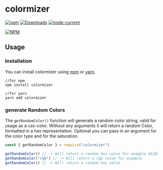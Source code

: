 # colormizer
[![npm](https://img.shields.io/npm/v/colormizer)](https://www.npmjs.com/package/colormizer)
[![Downloads](https://img.shields.io/npm/dm/colormizer)](https://www.npmjs.com/package/colormizer)
[![node-current](https://img.shields.io/node/v/colormizer)](https://www.npmjs.com/package/colormizer)

[![NPM](https://nodei.co/npm/colormizer.png)](https://www.npmjs.com/package/colormizer)

## Usage
### Installation

You can install colormizer using [npm](https://www.npmjs.com/package/colormizer) or [yarn](https://yarnpkg.com/package/colormizer).

```
//for npm
npm install colormizer

//for yarn
yarn add colormizer
```

### generate Random Colors
The `getRandomColor()` function will generate a random color string, valid for usage as a css-color. Without any arguments it will return a random Color, formatted in a hex representation. Optional you can pass in an argument for the color type and for the saturation. 
```js
const { getRandomColor } = require("colormizer")

getRandomColor() // -> Will return a random hex value for example #11B789
getRandomColor("rgb") // -> Will return a rgb value for example 
getRandomColor() // -> Will return a random hex value
```